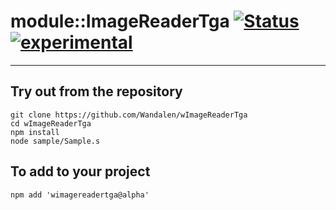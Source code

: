 
# module::ImageReaderTga  [![Status](https://github.com/Wandalen/wImageReaderTga/workflows/publish/badge.svg)](https://github.com/Wandalen/wImageReaderTga/actions?query=workflow%3Apublish) [![experimental](https://img.shields.io/badge/stability-experimental-orange.svg)](https://github.com/emersion/stability-badges#experimental)

___

## Try out from the repository
```
git clone https://github.com/Wandalen/wImageReaderTga
cd wImageReaderTga
npm install
node sample/Sample.s
```

## To add to your project
```
npm add 'wimagereadertga@alpha'
```




